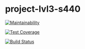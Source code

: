 # project-lvl3-s440

[![Maintainability](https://api.codeclimate.com/v1/badges/c01c0262b30e8ebcb0d1/maintainability)](https://codeclimate.com/github/soulle/project-lvl3-s440/maintainability)

[![Test Coverage](https://api.codeclimate.com/v1/badges/c01c0262b30e8ebcb0d1/test_coverage)](https://codeclimate.com/github/soulle/project-lvl3-s440/test_coverage)

[![Build Status](https://travis-ci.org/soulle/project-lvl3-s440.svg?branch=master)](https://travis-ci.org/soulle/project-lvl3-s440)